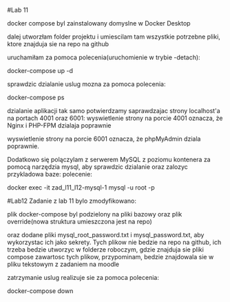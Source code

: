 #Lab 11

docker compose byl zainstalowany domyslne w Docker Desktop


dalej utworzłam folder projektu i umiescilam tam wszystkie potrzebne pliki, ktore znajduja sie na repo na github

uruchamiłam za pomoca polecenia(uruchomienie w trybie -detach):

docker-compose up -d

sprawdzic dzialanie uslug mozna za pomoca polecenia:

docker-compose ps

dzialanie aplikacji tak samo  potwierdzamy   saprawdzajac strony localhost'a na portach 4001 oraz 6001:
wyswietlenie strony na porcie 4001 oznacza, że Nginx i PHP-FPM dzialaja poprawnie

wyswietlenie strony na porcie 6001 oznacza, że phpMyAdmin dziala poprawnie.

Dodatkowo się polączylam z serwerem MySQL z poziomu kontenera za pomocą narzędzia mysql, aby sprawdzic dzialanie oraz zalozyc przykladowa baze:
polecenie:

docker exec -it zad_l11_l12-mysql-1 mysql -u root -p


#Lab12
Zadanie z lab 11 bylo zmodyfikowano:

plik docker-compose byl podzielony na pliki bazowy oraz plik override(nowa struktura umieszczona jest na repo)

oraz dodane pliki mysql_root_password.txt i mysql_password.txt, aby wykorzystac ich jako sekrety. Tych plikow
nie bedzie na repo na github, ich trzeba bedzie utworzyc w folderze roboczym, gdzie znajduja sie pliki compose
zawartosc tych plikow, przypominam, bedzie znajdowala sie w pliku tekstowym z zadaniem na moodle

zatrzymanie uslug realizuje sie za pomoca polecenia:

docker-compose down
